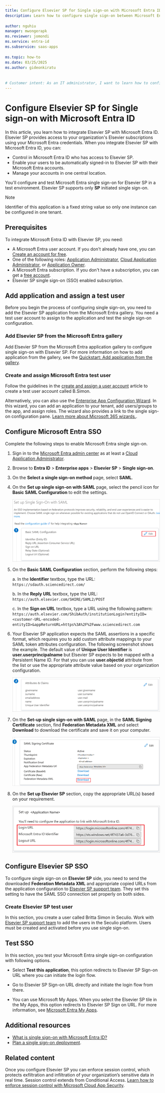 ```yaml
---
title: Configure Elsevier SP for Single sign-on with Microsoft Entra ID
description: Learn how to configure single sign-on between Microsoft Entra ID and Elsevier SP.

author: nguhiu
manager: mwongerapk
ms.reviewer: jomondi
ms.service: entra-id
ms.subservice: saas-apps

ms.topic: how-to
ms.date: 03/25/2025
ms.author: gideonkiratu


# Customer intent: As an IT administrator, I want to learn how to configure single sign-on between Microsoft Entra ID and Elsevier SP so that I can control who has access to Elsevier SP, enable automatic sign-in with Microsoft Entra accounts, and manage my accounts in one central location.
---
```


# Configure Elsevier SP for Single sign-on with Microsoft Entra ID

In this article, you learn how to integrate Elsevier SP with Microsoft Entra ID. Elsevier SP provides access to your organization's Elsevier subscriptions using your Microsoft Entra credentials. When you integrate Elsevier SP with Microsoft Entra ID, you can:

* Control in Microsoft Entra ID who has access to Elsevier SP.
* Enable your users to be automatically signed-in to Elsevier SP with their Microsoft Entra accounts.
* Manage your accounts in one central location.

You'll configure and test Microsoft Entra single sign-on for Elsevier SP in a test environment. Elsevier SP supports only **SP** initiated single sign-on.

> [!NOTE]
> Identifier of this application is a fixed string value so only one instance can be configured in one tenant.

## Prerequisites

To integrate Microsoft Entra ID with Elsevier SP, you need:

* A Microsoft Entra user account. If you don't already have one, you can [Create an account for free](https://azure.microsoft.com/pricing/purchase-options/azure-account?cid=msft_learn).
* One of the following roles: [Application Administrator](/entra/identity/role-based-access-control/permissions-reference#application-administrator), [Cloud Application Administrator](/entra/identity/role-based-access-control/permissions-reference#cloud-application-administrator), or [Application Owner](/entra/fundamentals/users-default-permissions#owned-enterprise-applications).
* A Microsoft Entra subscription. If you don't have a subscription, you can get a [free account](https://azure.microsoft.com/pricing/purchase-options/azure-account?cid=msft_learn).
* Elsevier SP single sign-on (SSO) enabled subscription.

## Add application and assign a test user

Before you begin the process of configuring single sign-on, you need to add the Elsevier SP application from the Microsoft Entra gallery. You need a test user account to assign to the application and test the single sign-on configuration.

<a name='add-elsevier-sp-from-the-azure-ad-gallery'></a>

### Add Elsevier SP from the Microsoft Entra gallery

Add Elsevier SP from the Microsoft Entra application gallery to configure single sign-on with Elsevier SP. For more information on how to add application from the gallery, see the [Quickstart: Add application from the gallery](~/identity/enterprise-apps/add-application-portal.md).

<a name='create-and-assign-azure-ad-test-user'></a>

### Create and assign Microsoft Entra test user

Follow the guidelines in the [create and assign a user account](~/identity/enterprise-apps/add-application-portal-assign-users.md) article to create a test user account called B.Simon.

Alternatively, you can also use the [Enterprise App Configuration Wizard](https://portal.office.com/AdminPortal/home?Q=Docs#/azureadappintegration). In this wizard, you can add an application to your tenant, add users/groups to the app, and assign roles. The wizard also provides a link to the single sign-on configuration pane. [Learn more about Microsoft 365 wizards.](/microsoft-365/admin/misc/azure-ad-setup-guides). 

<a name='configure-azure-ad-sso'></a>

## Configure Microsoft Entra SSO

Complete the following steps to enable Microsoft Entra single sign-on.

1. Sign in to the [Microsoft Entra admin center](https://entra.microsoft.com) as at least a [Cloud Application Administrator](~/identity/role-based-access-control/permissions-reference.md#cloud-application-administrator).
1. Browse to **Entra ID** > **Enterprise apps** > **Elsevier SP** > **Single sign-on**.
1. On the **Select a single sign-on method** page, select **SAML**.
1. On the **Set up single sign-on with SAML** page, select the pencil icon for **Basic SAML Configuration** to edit the settings.

   ![Screenshot shows how to edit Basic SAML Configuration.](common/edit-urls.png "Basic Configuration")

1. On the **Basic SAML Configuration** section, perform the following steps:

    a. In the **Identifier** textbox, type the URL:
    `https://sdauth.sciencedirect.com/`

    b. In the **Reply URL** textbox, type the URL:
    `https://auth.elsevier.com/SHIRE/SAML2/POST`

    c. In the **Sign on URL** textbox, type a URL using the following pattern:
    `https://auth.elsevier.com/ShibAuth/institutionLogin?entityID=<customer-URL-encoded-entityID>&appReturnURL=https%3A%2F%2Fwww.sciencedirect.com`

1. Your Elsevier SP application expects the SAML assertions in a specific format, which requires you to add custom attribute mappings to your SAML token attributes configuration. The following screenshot shows the example. The default value of **Unique User Identifier** is **user.userprincipalname** but Elsevier SP expects to be mapped with a Persistent Name ID. For that you can use **user.objectid** attribute from the list or use the appropriate attribute value based on your organization configuration.

	![Screenshot shows the image of token attributes.](common/default-attributes.png "Image")

1. On the **Set-up single sign-on with SAML** page, in the **SAML Signing Certificate** section,  find **Federation Metadata XML** and select **Download** to download the certificate and save it on your computer.

    ![Screenshot shows the Certificate download link.](common/metadataxml.png "Certificate")

1. On the **Set up Elsevier SP** section, copy the appropriate URL(s) based on your requirement.

	![Screenshot shows how to copy configuration appropriate URL.](common/copy-configuration-urls.png "Metadata")

## Configure Elsevier SP SSO

To configure single sign-on on **Elsevier SP** side, you need to send the downloaded **Federation Metadata XML** and appropriate copied URLs from the application configuration to [Elsevier SP support team](mailto:iam_platform@elsevier.com). They set this setting to have the SAML SSO connection set properly on both sides.

### Create Elsevier SP test user

In this section, you create a user called Britta Simon in Seculio. Work with [Elsevier SP support team](mailto:iam_platform@elsevier.com) to add the users in the Seculio platform. Users must be created and activated before you use single sign-on.

## Test SSO 

In this section, you test your Microsoft Entra single sign-on configuration with following options. 

* Select **Test this application**, this option redirects to Elsevier SP Sign-on URL where you can initiate the login flow. 

* Go to Elsevier SP Sign-on URL directly and initiate the login flow from there.

* You can use Microsoft My Apps. When you select the Elsevier SP tile in the My Apps, this option redirects to Elsevier SP Sign on URL. For more information, see [Microsoft Entra My Apps](/azure/active-directory/manage-apps/end-user-experiences#azure-ad-my-apps).

## Additional resources

* [What is single sign-on with Microsoft Entra ID?](~/identity/enterprise-apps/what-is-single-sign-on.md)
* [Plan a single sign-on deployment](~/identity/enterprise-apps/plan-sso-deployment.md).

## Related content

Once you configure Elsevier SP you can enforce session control, which protects exfiltration and infiltration of your organization’s sensitive data in real time. Session control extends from Conditional Access. [Learn how to enforce session control with Microsoft Cloud App Security](/cloud-app-security/proxy-deployment-aad).
